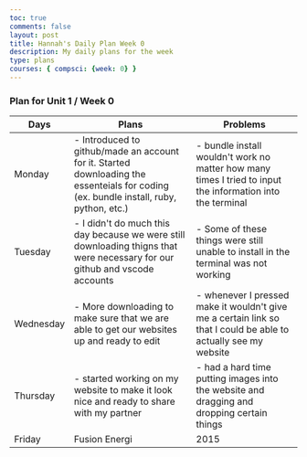 ```yaml
---
toc: true
comments: false
layout: post
title: Hannah's Daily Plan Week 0
description: My daily plans for the week
type: plans
courses: { compsci: {week: 0} }
---
```


### Plan for Unit 1 / Week 0

<table class="table">
    <thead>
        <tr>
            <th>Days</th>
            <th>Plans</th>
            <th>Problems</th>
        </tr>
    </thead>
    <tbody>
        <tr>
            <td>Monday</td>
            <td>- Introduced to github/made an account for it. Started downloading the essenteials for coding (ex. bundle install, ruby, python, etc.)
            </td>
            <td>- bundle install wouldn't work no matter how many times I tried to input the information into the terminal</td>
        </tr>
        <tr>
            <td>Tuesday</td>
            <td>- I didn't do much this day because we were still downloading thigns that were necessary for our github and vscode accounts</td>
            <td>- Some of these things were still unable to install in the terminal was not working</td>
        </tr>
        <tr>
            <td>Wednesday</td>
            <td>- More downloading to make sure that we are able to get our websites up and ready to edit</td>
            <td>- whenever I pressed make it wouldn't give me a certain link so that I could be able to actually see my website</td>
        </tr>
        <tr>
            <td>Thursday</td>
            <td>- started working on my website to make it look nice and ready to share with my partner</td>
            <td>- had a hard time putting images into the website and dragging and dropping certain things</td>
        </tr>
        <tr>
            <td>Friday</td>
            <td>Fusion Energi</td>
            <td>2015</td>
        </tr>
    </tbody>
</table>